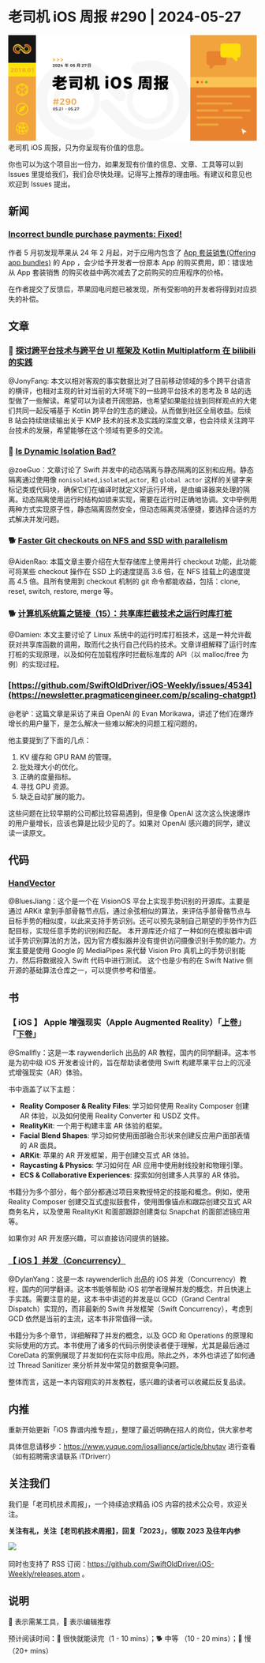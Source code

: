 # 老司机 iOS 周报 #290 | 2024-05-27

![ios-weekly](https://github.com/SwiftOldDriver/iOS-Weekly/blob/master/assets/weekly-header/290.jpg?raw=true)
老司机 iOS 周报，只为你呈现有价值的信息。

你也可以为这个项目出一份力，如果发现有价值的信息、文章、工具等可以到 Issues 里提给我们，我们会尽快处理。记得写上推荐的理由哦。有建议和意见也欢迎到 Issues 提出。

## 新闻

### [Incorrect bundle purchase payments: Fixed!](https://lapcatsoftware.com/articles/2024/5/2.html)

作者 5 月初发现苹果从 24 年 2 月起，对于应用内包含了 [App 套装销售(Offering app bundles)](https://developer.apple.com/cn/app-store/app-bundles/) 的 App ，会少给予开发者一份原本 App 的购买费用，即：错误地从 App 套装销售 的购买收益中两次减去了之前购买的应用程序的价格。

在作者提交了反馈后，苹果回电问题已被发现，所有受影响的开发者将得到对应损失的补偿。

## 文章

### 🐢 [探讨跨平台技术与跨平台 UI 框架及 Kotlin Multiplatform 在 bilibili 的实践](https://mp.weixin.qq.com/s/b8_s1iboJMEdEvyMd59u-g)

@JonyFang: 本文以相对客观的事实数据比对了目前移动领域的多个跨平台语言的横评，也相对主观的针对当前的大环境下的一些跨平台技术的思考及 B 站的选型做了一些解读。希望可以为读者开阔思路，也希望如果能拉拢到同样观点的大佬们共同一起反哺基于 Kotlin 跨平台的生态的建设。从而做到社区全局收益。后续 B 站会持续继续输出关于 KMP 技术的技术及实践的深度文章，也会持续关注跨平台技术的发展，希望能够在这个领域有更多的交流。

### 🐎 [Is Dynamic Isolation Bad?](https://www.massicotte.org/dynamic-isolation)

@zoeGuo：文章讨论了 Swift 并发中的动态隔离与静态隔离的区别和应用。静态隔离通过使用像 `nonisolated`,`isolated`,`actor`, 和 `global actor` 这样的关键字来标记类或代码块，确保它们在编译时就定义好运行环境，是由编译器来处理的隔离。动态隔离使用运行时结构如锁来实现，需要在运行时正确地协调。文中举例用两种方式实现原子性，静态隔离固然安全，但动态隔离灵活便捷，要选择合适的方式解决并发问题。

### 🐕 [Faster Git checkouts on NFS and SSD with parallelism](https://matheustavares.gitlab.io/posts/parallel-checkout)

@AidenRao: 本篇文章主要介绍在大型存储库上使用并行 checkout 功能，此功能可将某些 checkout 操作在 SSD 上的速度提高 3.6 倍，在 NFS 挂载上的速度提高 4.5 倍。且所有使用到 checkout 机制的 git 命令都能收益，包括：clone, reset, switch, restore, merge 等。


### 🐕 [计算机系统篇之链接（15）：共享库拦截技术之运行时库打桩](https://csstormq.github.io/blog/%E8%AE%A1%E7%AE%97%E6%9C%BA%E7%B3%BB%E7%BB%9F%E7%AF%87%E4%B9%8B%E9%93%BE%E6%8E%A5%EF%BC%8815%EF%BC%89%EF%BC%9A%E5%85%B1%E4%BA%AB%E5%BA%93%E6%8B%A6%E6%88%AA%E6%8A%80%E6%9C%AF%E4%B9%8B%E8%BF%90%E8%A1%8C%E6%97%B6%E5%BA%93%E6%89%93%E6%A1%A9%EF%BC%88%E4%B8%8A%EF%BC%89)

@Damien: 本文主要讨论了 Linux 系统中的运行时库打桩技术，这是一种允许截获对共享库函数的调用，取而代之执行自己代码的技术。文章详细解释了运行时库打桩的实现原理，以及如何在加载程序时拦截标准库的 API（以 malloc/free 为例）的实现过程。

### [https://github.com/SwiftOldDriver/iOS-Weekly/issues/4534](https://newsletter.pragmaticengineer.com/p/scaling-chatgpt)

@老驴：这篇文章是采访了来自 OpenAI 的 Evan Morikawa，讲述了他们在爆炸增长的用户量下，是怎么解决一些难以解决的问题工程问题的。

他主要提到了下面的几点：

1. KV 缓存和 GPU RAM 的管理。
2. 批处理大小的优化。
3. 正确的度量指标。
4. 寻找 GPU 资源。
5. 缺乏自动扩展的能力。

这些问题在比较早期的公司都比较容易遇到，但是像 OpenAI 这次这么快速爆炸的用户量增长，应该也算是比较少见的了。如果对 OpenAI 感兴趣的同学，建议读一读原文。

## 代码

### [HandVector](https://github.com/XanderXu/HandVector)

@BluesJiang：这个是一个在 VisionOS 平台上实现手势识别的开源库。主要是通过 ARKit 拿到手部骨骼节点后，通过余弦相似的算法，来评估手部骨骼节点与目标手势的相似度，以此来支持手势识别。还可以预先录制自己期望的手势作为匹配目标，实现任意手势的识别和匹配。
本开源库还介绍了一种如何在模拟器中调试手势识别算法的方法，因为官方模拟器并没有提供访问摄像识别手势的能力。方案主要是使用 Google 的 MediaPipes 来代替 Vision Pro 真机上的手势识别能力，然后将数据投入 Swift 代码中进行测试。
这个也是少有的在 Swift Native 侧开源的基础算法仓库之一，可以提供参考和借鉴。

## 书

### 【 iOS 】 Apple 增强现实（Apple Augmented Reality）「[上卷](https://bytedance.larkoffice.com/docx/doxcnYJ8ZNlDkdguWyuxrT9Vrje)」「[下卷](https://bytedance.larkoffice.com/docx/doxcncDbOnTfHuJDEXpTx3Cwwpb)」
@Smallfly：这是一本 raywenderlich 出品的 AR 教程，国内的同学翻译。这本书是为初中级 iOS 开发者设计的，旨在帮助读者使用 Swift 构建苹果平台上的沉浸式增强现实（AR）体验。

书中涵盖了以下主题：
- **Reality Composer & Reality Files**: 学习如何使用 Reality Composer 创建 AR 体验，以及如何使用 Reality Converter 和 USDZ 文件。
- **RealityKit**: 一个用于构建丰富 AR 体验的框架。
- **Facial Blend Shapes**: 学习如何使用面部融合形状来创建反应用户面部表情的 AR 面具。
- **ARKit**: 苹果的 AR 开发框架，用于创建交互式 AR 体验。
- **Raycasting & Physics**: 学习如何在 AR 应用中使用射线投射和物理引擎。
- **ECS & Collaborative Experiences**: 探索如何创建多人共享的 AR 体验。

书籍分为多个部分，每个部分都通过项目来教授特定的技能和概念。例如，使用 Reality Composer 创建交互式虚拟鼓套件，使用图像锚点和跟踪创建交互式 AR 商务名片，以及使用 RealityKit 和面部跟踪创建类似 Snapchat 的面部滤镜应用等。

如果你对 AR 开发感兴趣，可以直接访问提供的链接。

### [【 iOS 】并发（Concurrency）](https://bytedance.larkoffice.com/docx/doxcnMYZcL7DvPKuE9IN0iJ4eKh)

@DylanYang：这是一本 raywenderlich 出品的 iOS 并发（Concurrency）教程，国内的同学翻译。这本书能够帮助 iOS 初学者理解并发的概念，并且快速上手实践。需要注意的是，这本书中讲述的并发是以 GCD（Grand Central Dispatch）实现的，而非最新的 Swift 并发框架（Swift Concurrency），考虑到 GCD 依然是当前的主流，这本书非常值得一读。

书籍分为多个章节，详细解释了并发的概念，以及 GCD 和 Operations 的原理和实际使用的方式。本书使用了诸多的代码示例使读者便于理解，尤其是最后通过 CoreData 的案例展现了并发如何在实际中应用。除此之外，本外也讲述了如何通过 Thread Sanitizer 来分析并发中常见的数据竞争问题。

整体而言，这是一本内容翔实的并发教程，感兴趣的读者可以收藏后反复品读。

## 内推

重新开始更新「iOS 靠谱内推专题」，整理了最近明确在招人的岗位，供大家参考

具体信息请移步：https://www.yuque.com/iosalliance/article/bhutav 进行查看（如有招聘需求请联系 iTDriverr）

## 关注我们

我们是「老司机技术周报」，一个持续追求精品 iOS 内容的技术公众号，欢迎关注。

**关注有礼，关注【老司机技术周报】，回复「2023」，领取 2023 及往年内参**

![](https://github.com/SwiftOldDriver/iOS-Weekly/blob/master/assets/qrcode_for_wechat.jpg?raw=true)

同时也支持了 RSS 订阅：https://github.com/SwiftOldDriver/iOS-Weekly/releases.atom 。

## 说明

🚧 表示需某工具，🌟 表示编辑推荐

预计阅读时间：🐎 很快就能读完（1 - 10 mins）；🐕 中等 （10 - 20 mins）；🐢 慢（20+ mins）
